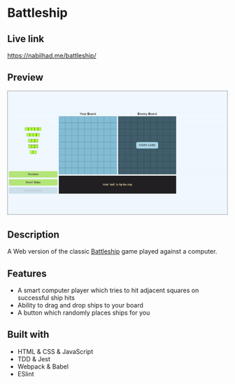 # Battleship

## Live link

https://nabilhad.me/battleship/

## Preview

![Project preview Gif](battleship-preview.gif)

## Description

A Web version of the classic [Battleship](<https://en.wikipedia.org/wiki/Battleship_(game)>) game played against a computer.

## Features

- A smart computer player which tries to hit adjacent squares on successful ship hits
- Ability to drag and drop ships to your board
- A button which randomly places ships for you

## Built with

- HTML & CSS & JavaScript
- TDD & Jest
- Webpack & Babel
- ESlint
